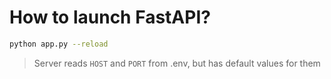 # How to launch FastAPI?

```Bash
python app.py --reload
```

> Server reads `HOST` and `PORT` from .env, but has default values for them
